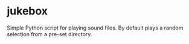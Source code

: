# jukebox
Simple Python script for playing sound files. By default plays a random selection from a pre-set directory.
